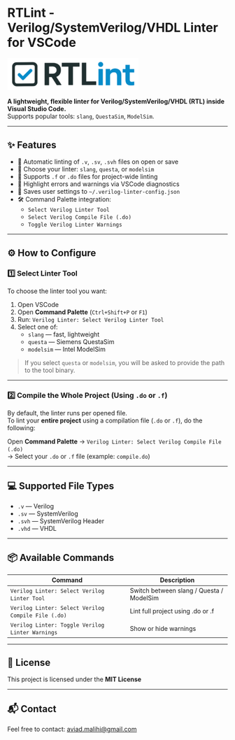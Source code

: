 # RTLint - Verilog/SystemVerilog/VHDL Linter for VSCode

<p align="left">
  <img src="https://github.com/AviadMal/RTLint/blob/main/image/logo.png" alt="RTLint Logo" width="300">
</p>

**A lightweight, flexible linter for Verilog/SystemVerilog/VHDL (RTL) inside Visual Studio Code.**  
Supports popular tools: `slang`, `QuestaSim`, `ModelSim`.

---

## ✨ Features

- 🔎 Automatic linting of `.v`, `.sv`, `.svh` files on open or save
- 🧠 Choose your linter: `slang`, `questa`, or `modelsim`
- 📂 Supports `.f` or `.do` files for project-wide linting
- 🚦 Highlight errors and warnings via VSCode diagnostics
- 💾 Saves user settings to `~/.verilog-linter-config.json`
- 🛠️ Command Palette integration:
  - `Select Verilog Linter Tool`
  - `Select Verilog Compile File (.do)`
  - `Toggle Verilog Linter Warnings`

---

## ⚙️ How to Configure

### 1️⃣ Select Linter Tool

To choose the linter tool you want:

1. Open VSCode  
2. Open **Command Palette** (`Ctrl+Shift+P` or `F1`)  
3. Run: `Verilog Linter: Select Verilog Linter Tool`  
4. Select one of:
   - `slang` — fast, lightweight
   - `questa` — Siemens QuestaSim 
   - `modelsim` — Intel ModelSim

> If you select `questa` or `modelsim`, you will be asked to provide the path to the tool binary.

---

### 2️⃣ Compile the Whole Project (Using `.do` or `.f`)

By default, the linter runs per opened file.  
To lint your **entire project** using a compilation file (`.do` or `.f`), do the following:

Open **Command Palette** → `Verilog Linter: Select Verilog Compile File (.do)`  
→ Select your `.do` or `.f` file (example: `compile.do`)


---

## 💻 Supported File Types

- `.v`   — Verilog
- `.sv`  — SystemVerilog
- `.svh` — SystemVerilog Header
- `.vhd` — VHDL

---

## 📦 Available Commands

| Command | Description |
|---|---|
| `Verilog Linter: Select Verilog Linter Tool` | Switch between slang / Questa / ModelSim |
| `Verilog Linter: Select Verilog Compile File (.do)` | Lint full project using .do or .f |
| `Verilog Linter: Toggle Verilog Linter Warnings` | Show or hide warnings |

---

## 📜 License

This project is licensed under the **MIT License** 

---

## 📬 Contact

Feel free to contact: [aviad.malihi@gmail.com](mailto:aviad.malihi@gmail.com)
